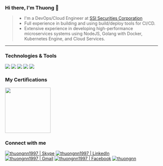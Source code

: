 ### Hi there, I'm Thuong 👋

> - I'm a DevOps/Cloud Engineer at [SSI Securities Corporation](https://ssi.com.vn)
> - Full experience in building and using build/deploy tools for CI/CD. 
> - Extensive experience in developing high-performance microservices systems using NodeJS, Golang with Docker, Kubernetes Engine, and Cloud Services.

---
### Technologies & Tools
![](https://img.shields.io/badge/OS-Linux-FCC624?style=flat&logo=linux&logoColor=white)
![](https://img.shields.io/badge/Code-Golang-00ADD8?style=flat&logo=go&logoColor=white)
![](https://img.shields.io/badge/Tools-Docker-2496ED?style=flat&logo=docker&logoColor=white)
![](https://img.shields.io/badge/Tools-Kubernetes-326CE5?style=flat&logo=kubernetes&logoColor=white)
![](https://img.shields.io/badge/Cloud-Google_Cloud-4285F4?style=flat&logo=google-cloud&logoColor=white)

### My Certifications
[<img src="https://api.accredible.com/v1/frontend/credential_website_embed_image/badge/60000441" width="150" height="150" />](https://www.credential.net/3e118faa-5902-4a4c-9eab-b652c75c0d82)

### Connect with me
[<img alt="thuongnn1997 | Skype" src="https://img.shields.io/badge/-Skype-00AFF0?style=flat&logo=Skype&logoColor=white" />][skype]
[<img alt="thuongnn1997 | LinkedIn" src="https://img.shields.io/badge/-Linkedin-0A66C2?style=flat&logo=Linkedin&logoColor=white" />][linkedin]
[<img alt="thuongnn1997 | Gmail" src="https://img.shields.io/badge/-Gmail-EA4335?style=flat&logo=Gmail&logoColor=white" />][gmail]
[<img alt="thuongnn1997 | Facebook" src="https://img.shields.io/badge/-Facebook-1877F2?style=flat&logo=Facebook&logoColor=white" />][facebook]
[<img src="https://img.shields.io/badge/-Medium-000000?style=flat&logo=Medium&logoColor=#000000" alt="thuongnn" />][website]

[website]: https://thuongnn.medium.com
[linkedin]: https://linkedin.com/in/thuongnn
[skype]: https://join.skype.com/invite/nrivoAfXgTiV
[gmail]: mailto:thuongnn1997@gmail.com
[facebook]: https://facebook.com/thuongnn97